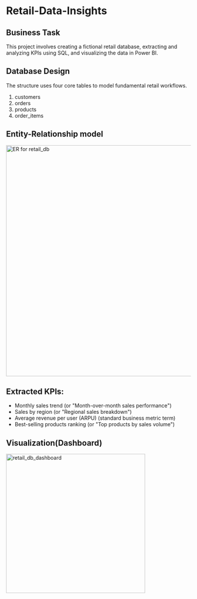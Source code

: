 # Retail-Data-Insights
## Business Task
This project involves creating a fictional retail database, extracting and analyzing KPIs using SQL, and visualizing the data in Power BI.
## Database Design
The structure uses four core tables to model fundamental retail workflows.
1. customers
2. orders
3. products
4. order_items
## Entity-Relationship model
<img width="629" alt="ER for retail_db" src="https://github.com/user-attachments/assets/99ab378a-45f5-4e5d-9370-eaefdc327158" />

## Extracted KPIs:
- Monthly sales trend (or "Month-over-month sales performance")
- Sales by region (or "Regional sales breakdown")
- Average revenue per user (ARPU) (standard business metric term)
- Best-selling products ranking (or "Top products by sales volume")

## Visualization(Dashboard)
<img width="379" alt="retail_db_dashboard" src="https://github.com/user-attachments/assets/da1a5c5c-ef26-4d54-9fb7-707dc850d484" />


  
